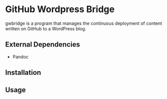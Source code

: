# GitHub Wordpress Bridge

gwbridge is a program that manages the continuous deployment of content written on GitHub to a WordPress blog.

## External Dependencies

- Pandoc

## Installation


## Usage




